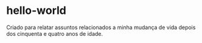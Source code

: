 # hello-world
Criado para relatar assuntos relacionados a minha mudança de vida depois  dos cinquenta e quatro anos de idade.
